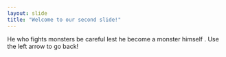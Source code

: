 ```yaml
---
layout: slide
title: "Welcome to our second slide!"
---
```

He who fights monsters be careful lest he become a monster himself .
Use the left arrow to go back!
